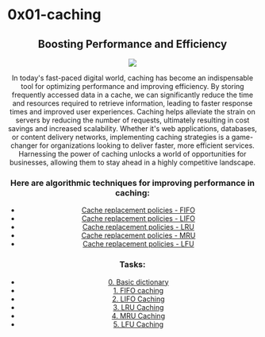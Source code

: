 # 0x01-caching
<center>
  <article>
<h2>Boosting Performance and Efficiency</h2>
    <img src="./ReadmeImg" />
    <p>
      In today's fast-paced digital world, caching has become an indispensable tool for optimizing performance and improving efficiency. By storing frequently accessed data in a cache, we can significantly reduce the time and resources required to retrieve information, leading to faster response times and improved user experiences. Caching helps alleviate the strain on servers by reducing the number of requests, ultimately resulting in cost savings and increased scalability. Whether it's web applications, databases, or content delivery networks, implementing caching strategies is a game-changer for organizations looking to deliver faster, more efficient services. Harnessing the power of caching unlocks a world of opportunities for businesses, allowing them to stay ahead in a highly competitive landscape.
    </p>



<h3>Here are algorithmic techniques for improving performance in caching:</h3>

<ul>
<li><a href="[dheh](https://intranet.alxswe.com/rltoken/fjhr6EvFeF3mWwsPQXUKdQ)">Cache replacement policies - FIFO</a></li>
<li> <a href="[rhrh](https://intranet.alxswe.com/rltoken/U44RQjXp8xBtsbNIyhHIyw)"> Cache replacement policies - LIFO</a></li>
<li> <a href="[dhe](https://intranet.alxswe.com/rltoken/gKerxvR4dnXQYkBX2ujZiQ)"> Cache replacement policies - LRU</a></li>
<li> <a href="[dhdj](https://intranet.alxswe.com/rltoken/gKerxvR4dnXQYkBX2ujZiQ)"> Cache replacement policies - MRU</a></li>
<li> <a href="[[d)](https://intranet.alxswe.com/rltoken/8PEJ8L34bxhL2y--BW5zGQ)"> Cache replacement policies - LFU</a></li>
</ul>
</article>
<article>

<h3>Tasks:</h3>

<ul>
<li><a href="[cgh](https://github.com/elsaaeid/alx-backend/blob/master/0x01-caching/0-basic_cache.py)">0. Basic dictionary</a></li>
<li> <a href="[hgg](https://github.com/elsaaeid/alx-backend/blob/master/0x01-caching/1-fifo_cache.py)">1. FIFO caching</a></li>
<li> <a href="[hh)](https://github.com/elsaaeid/alx-backend/blob/master/0x01-caching/2-lifo_cache.py)"> 2. LIFO Caching</a></li>
<li> <a href="[hhh](https://github.com/elsaaeid/alx-backend/blob/master/0x01-caching/3-lru_cache.py)"> 3. LRU Caching</a></li>
  <li> <a href="[hhjj](https://github.com/elsaaeid/alx-backend/blob/master/0x01-caching/4-mru_cache.py)">4. MRU Caching</a></li>
  <li> <a href="[ggh](https://github.com/elsaaeid/alx-backend/blob/master/0x01-caching/100-lfu_cache.py)">5. LFU Caching</a></li>
  </ul>
</article>

</center>
